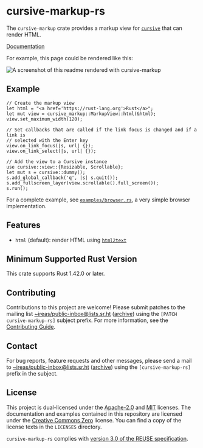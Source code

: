 <!---
Copyright (C) 2020 Robin Krahl <robin.krahl@ireas.org>
SPDX-License-Identifier: CC0-1.0
-->

# cursive-markup-rs

The `cursive-markup` crate provides a markup view for [`cursive`][] that can
render HTML.

[`cursive`]: https://lib.rs/cursive

[Documentation](https://docs.rs/cursive_markup/latest/cursive_markup)

For example, this page could be rendered like this:

<img alt="A screenshot of this readme rendered with cursive-markup"
     src="https://git.sr.ht/~ireas/cursive-markup-rs/blob/master/cursive-markup.jpg"/>

## Example

<!-- keep in sync with the crate documentation -->
```
// Create the markup view
let html = "<a href='https://rust-lang.org'>Rust</a>";
let mut view = cursive_markup::MarkupView::html(&html);
view.set_maximum_width(120);

// Set callbacks that are called if the link focus is changed and if a link is
// selected with the Enter key
view.on_link_focus(|s, url| {});
view.on_link_select(|s, url| {});

// Add the view to a Cursive instance
use cursive::view::{Resizable, Scrollable};
let mut s = cursive::dummy();
s.add_global_callback('q', |s| s.quit());
s.add_fullscreen_layer(view.scrollable().full_screen());
s.run();
```

For a complete example, see [`examples/browser.rs`][], a very simple browser
implementation.

[`examples/browser.rs`]: https://git.sr.ht/~ireas/cursive-markup-rs/tree/master/examples/browser.rs

## Features

- `html` (default): render HTML using [`html2text`][]

[`html2text`]: https://lib.rs/html2text

## Minimum Supported Rust Version

This crate supports Rust 1.42.0 or later.

## Contributing

Contributions to this project are welcome!  Please submit patches to the
mailing list [~ireas/public-inbox@lists.sr.ht][] ([archive][]) using the
`[PATCH cursive-markup-rs]` subject prefix.  For more information, see the
[Contributing Guide][].

[~ireas/public-inbox@lists.sr.ht]: mailto:~ireas/public-inbox@lists.sr.ht
[archive]: https://lists.sr.ht/~ireas/public-inbox
[Contributing Guide]: https://man.sr.ht/~ireas/guides/contributing.md

## Contact

For bug reports, feature requests and other messages, please send a mail to
[~ireas/public-inbox@lists.sr.ht][] ([archive][]) using the
`[cursive-markup-rs]` prefix in the subject.

## License

This project is dual-licensed under the [Apache-2.0][] and [MIT][] licenses.
The documentation and examples contained in this repository are licensed under
the [Creative Commons Zero][CC0] license.  You can find a copy of the license
texts in the `LICENSES` directory.

`cursive-markup-rs` complies with [version 3.0 of the REUSE
specification][reuse].

[Apache-2.0]: https://opensource.org/licenses/Apache-2.0
[MIT]: https://opensource.org/licenses/MIT
[CC0]: https://creativecommons.org/publicdomain/zero/1.0/
[reuse]: https://reuse.software/practices/3.0/
